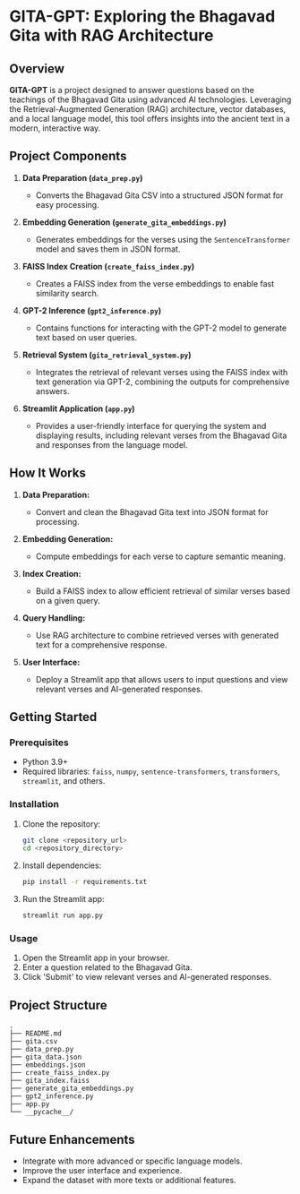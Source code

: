 # GITA-GPT: Exploring the Bhagavad Gita with RAG Architecture

## Overview

**GITA-GPT** is a project designed to answer questions based on the teachings of the Bhagavad Gita using advanced AI technologies. Leveraging the Retrieval-Augmented Generation (RAG) architecture, vector databases, and a local language model, this tool offers insights into the ancient text in a modern, interactive way.

## Project Components

1. **Data Preparation (`data_prep.py`)**
   - Converts the Bhagavad Gita CSV into a structured JSON format for easy processing.
   
2. **Embedding Generation (`generate_gita_embeddings.py`)**
   - Generates embeddings for the verses using the `SentenceTransformer` model and saves them in JSON format.
   
3. **FAISS Index Creation (`create_faiss_index.py`)**
   - Creates a FAISS index from the verse embeddings to enable fast similarity search.
   
4. **GPT-2 Inference (`gpt2_inference.py`)**
   - Contains functions for interacting with the GPT-2 model to generate text based on user queries.

5. **Retrieval System (`gita_retrieval_system.py`)**
   - Integrates the retrieval of relevant verses using the FAISS index with text generation via GPT-2, combining the outputs for comprehensive answers.

6. **Streamlit Application (`app.py`)**
   - Provides a user-friendly interface for querying the system and displaying results, including relevant verses from the Bhagavad Gita and responses from the language model.

## How It Works

1. **Data Preparation:**
   - Convert and clean the Bhagavad Gita text into JSON format for processing.

2. **Embedding Generation:**
   - Compute embeddings for each verse to capture semantic meaning.

3. **Index Creation:**
   - Build a FAISS index to allow efficient retrieval of similar verses based on a given query.

4. **Query Handling:**
   - Use RAG architecture to combine retrieved verses with generated text for a comprehensive response.

5. **User Interface:**
   - Deploy a Streamlit app that allows users to input questions and view relevant verses and AI-generated responses.

## Getting Started

### Prerequisites

- Python 3.9+
- Required libraries: `faiss`, `numpy`, `sentence-transformers`, `transformers`, `streamlit`, and others.

### Installation

1. Clone the repository:
   ```bash
   git clone <repository_url>
   cd <repository_directory>
   ```

2. Install dependencies:
   ```bash
   pip install -r requirements.txt
   ```

3. Run the Streamlit app:
   ```bash
   streamlit run app.py
   ```

### Usage

1. Open the Streamlit app in your browser.
2. Enter a question related to the Bhagavad Gita.
3. Click 'Submit' to view relevant verses and AI-generated responses.

## Project Structure

```
.
├── README.md
├── gita.csv
├── data_prep.py
├── gita_data.json
├── embeddings.json
├── create_faiss_index.py
├── gita_index.faiss
├── generate_gita_embeddings.py
├── gpt2_inference.py
├── app.py
└── __pycache__/
```

## Future Enhancements

- Integrate with more advanced or specific language models.
- Improve the user interface and experience.
- Expand the dataset with more texts or additional features.
